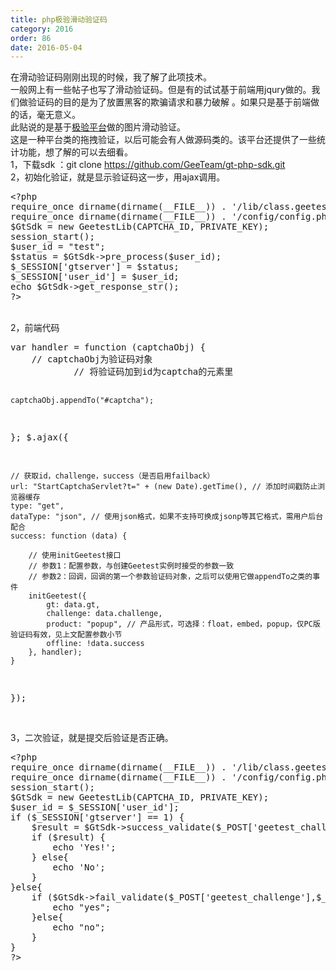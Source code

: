 ```yaml
---
title: php极验滑动验证码
category: 2016
order: 86
date: 2016-05-04
---
```

在滑动验证码刚刚出现的时候，我了解了此项技术。
<br>
一般网上有一些帖子也写了滑动验证码。但是有的试试基于前端用jqury做的。我们做验证码的目的是为了放置黑客的欺骗请求和暴力破解 。如果只是基于前端做的话，毫无意义。
<br>
此贴说的是基于<a href="http://www.geetest.com/" target="view_window">极验平台</a>做的图片滑动验证。
<br>
这是一种平台类的拖拽验证，以后可能会有人做源码类的。该平台还提供了一些统计功能，想了解的可以去细看。
<br>
1，下载sdk ：git clone https://github.com/GeeTeam/gt-php-sdk.git
<br>
2，初始化验证，就是显示验证码这一步，用ajax调用。
<br>
<div class="highlight-php"><div class="highlight"><pre><span></span><span class="cp">&lt;?php</span>
<span class="k">require_once</span> <span class="nb">dirname</span><span class="p">(</span><span class="nb">dirname</span><span class="p">(</span><span class="k">__FILE__</span><span class="p">))</span> <span class="o">.</span> <span class="s1">'/lib/class.geetestlib.php'</span><span class="p">;</span>
<span class="k">require_once</span> <span class="nb">dirname</span><span class="p">(</span><span class="nb">dirname</span><span class="p">(</span><span class="k">__FILE__</span><span class="p">))</span> <span class="o">.</span> <span class="s1">'/config/config.php'</span><span class="p">;</span>
<span class="nv">$GtSdk</span> <span class="o">=</span> <span class="k">new</span> <span class="nx">GeetestLib</span><span class="p">(</span><span class="nx">CAPTCHA_ID</span><span class="p">,</span> <span class="nx">PRIVATE_KEY</span><span class="p">);</span>
<span class="nb">session_start</span><span class="p">();</span>
<span class="nv">$user_id</span> <span class="o">=</span> <span class="s2">"test"</span><span class="p">;</span>
<span class="nv">$status</span> <span class="o">=</span> <span class="nv">$GtSdk</span><span class="o">-&gt;</span><span class="na">pre_process</span><span class="p">(</span><span class="nv">$user_id</span><span class="p">);</span>
<span class="nv">$_SESSION</span><span class="p">[</span><span class="s1">'gtserver'</span><span class="p">]</span> <span class="o">=</span> <span class="nv">$status</span><span class="p">;</span>
<span class="nv">$_SESSION</span><span class="p">[</span><span class="s1">'user_id'</span><span class="p">]</span> <span class="o">=</span> <span class="nv">$user_id</span><span class="p">;</span>
<span class="k">echo</span> <span class="nv">$GtSdk</span><span class="o">-&gt;</span><span class="na">get_response_str</span><span class="p">();</span>
<span class="cp">?&gt;</span><span class="x"></span>
</pre></div>
</div>
<br>
2，前端代码
<br>
<div class="code highlight-python"><div class="highlight"><pre><span></span>var handler = function (captchaObj) {
    // captchaObj为验证码对象
            // 将验证码加到id为captcha的元素里

    captchaObj.appendTo("#captcha");
};
$.ajax({

    // 获取id，challenge，success（是否启用failback）
    url: "StartCaptchaServlet?t=" + (new Date).getTime(), // 添加时间戳防止浏览器缓存
    type: "get",
    dataType: "json", // 使用json格式，如果不支持可换成jsonp等其它格式，需用户后台配合
    success: function (data) {

        // 使用initGeetest接口
        // 参数1：配置参数，与创建Geetest实例时接受的参数一致
        // 参数2：回调，回调的第一个参数验证码对象，之后可以使用它做appendTo之类的事件
        initGeetest({
            gt: data.gt,
            challenge: data.challenge,
            product: "popup", // 产品形式，可选择：float，embed，popup，仅PC版验证码有效，见上文配置参数小节
            offline: !data.success
        }, handler);
    }
});
</pre></div>
</div>
<br>
3，二次验证，就是提交后验证是否正确。
<div class="highlight-php"><div class="highlight"><pre><span></span><span class="cp">&lt;?php</span>
<span class="k">require_once</span> <span class="nb">dirname</span><span class="p">(</span><span class="nb">dirname</span><span class="p">(</span><span class="k">__FILE__</span><span class="p">))</span> <span class="o">.</span> <span class="s1">'/lib/class.geetestlib.php'</span><span class="p">;</span>
<span class="k">require_once</span> <span class="nb">dirname</span><span class="p">(</span><span class="nb">dirname</span><span class="p">(</span><span class="k">__FILE__</span><span class="p">))</span> <span class="o">.</span> <span class="s1">'/config/config.php'</span><span class="p">;</span>
<span class="nb">session_start</span><span class="p">();</span>
<span class="nv">$GtSdk</span> <span class="o">=</span> <span class="k">new</span> <span class="nx">GeetestLib</span><span class="p">(</span><span class="nx">CAPTCHA_ID</span><span class="p">,</span> <span class="nx">PRIVATE_KEY</span><span class="p">);</span>
<span class="nv">$user_id</span> <span class="o">=</span> <span class="nv">$_SESSION</span><span class="p">[</span><span class="s1">'user_id'</span><span class="p">];</span>
<span class="k">if</span> <span class="p">(</span><span class="nv">$_SESSION</span><span class="p">[</span><span class="s1">'gtserver'</span><span class="p">]</span> <span class="o">==</span> <span class="mi">1</span><span class="p">)</span> <span class="p">{</span>
    <span class="nv">$result</span> <span class="o">=</span> <span class="nv">$GtSdk</span><span class="o">-&gt;</span><span class="na">success_validate</span><span class="p">(</span><span class="nv">$_POST</span><span class="p">[</span><span class="s1">'geetest_challenge'</span><span class="p">],</span> <span class="nv">$_POST</span><span class="p">[</span><span class="s1">'geetest_validate'</span><span class="p">],</span> <span class="nv">$_POST</span><span class="p">[</span><span class="s1">'geetest_seccode'</span><span class="p">],</span> <span class="nv">$user_id</span><span class="p">);</span>
    <span class="k">if</span> <span class="p">(</span><span class="nv">$result</span><span class="p">)</span> <span class="p">{</span>
        <span class="k">echo</span> <span class="s1">'Yes!'</span><span class="p">;</span>
    <span class="p">}</span> <span class="k">else</span><span class="p">{</span>
        <span class="k">echo</span> <span class="s1">'No'</span><span class="p">;</span>
    <span class="p">}</span>
<span class="p">}</span><span class="k">else</span><span class="p">{</span>
    <span class="k">if</span> <span class="p">(</span><span class="nv">$GtSdk</span><span class="o">-&gt;</span><span class="na">fail_validate</span><span class="p">(</span><span class="nv">$_POST</span><span class="p">[</span><span class="s1">'geetest_challenge'</span><span class="p">],</span><span class="nv">$_POST</span><span class="p">[</span><span class="s1">'geetest_validate'</span><span class="p">],</span><span class="nv">$_POST</span><span class="p">[</span><span class="s1">'geetest_seccode'</span><span class="p">]))</span> <span class="p">{</span>
        <span class="k">echo</span> <span class="s2">"yes"</span><span class="p">;</span>
    <span class="p">}</span><span class="k">else</span><span class="p">{</span>
        <span class="k">echo</span> <span class="s2">"no"</span><span class="p">;</span>
    <span class="p">}</span>
<span class="p">}</span>
<span class="cp">?&gt;</span><span class="x"></span>
</pre></div>
</div>


